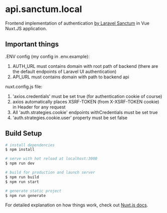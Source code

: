 # api.sanctum.local

Frontend implementation of authentication [by Laravel Sanctum](https://github.com/N1ebieski/api.sanctum.local) in Vue Nuxt.JS application. 

## Important things

.ENV config (my config in .env.example):

1. AUTH_URL must contains domain with root path of backend (there are the default endpoints of Laravel UI authentication)
2. API_URL must contains domain with path to backend api

nuxt.config.js file:

1. 'axios.credentials' must be set true (for authentication cookie of course)
2. axios automatically places XSRF-TOKEN (from X-XSRF-TOKEN cookie) in Header for any request
3. All 'auth.strategies.cookie' endpoints withCredentials must be set true
4. 'auth.strategies.cookie.user' property must be set false

## Build Setup

```bash
# install dependencies
$ npm install

# serve with hot reload at localhost:3000
$ npm run dev

# build for production and launch server
$ npm run build
$ npm run start

# generate static project
$ npm run generate
```

For detailed explanation on how things work, check out [Nuxt.js docs](https://nuxtjs.org).
